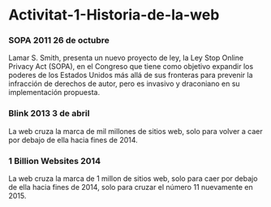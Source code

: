 # Activitat-1-Historia-de-la-web
### SOPA 2011 26 de octubre
  Lamar S. Smith, presenta un nuevo proyecto de ley, la Ley Stop Online Privacy Act (SOPA), en el Congreso que tiene como objetivo expandir los poderes de los Estados Unidos más allá de sus fronteras para prevenir la infracción de derechos de autor, pero es invasivo y draconiano en su implementación propuesta. 
### Blink 2013 3 de abril 
La web cruza la marca de mil millones de sitios web, solo para volver a caer por debajo de ella hacia fines de 2014.
###  1 Billion Websites 2014
La web cruza la marca de 1 millon de sitios web, solo para caer por debajo de ella hacia fines de 2014, solo para cruzar el número 11 nuevamente en 2015.
